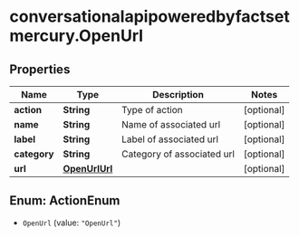 # conversationalapipoweredbyfactsetmercury.OpenUrl

## Properties

Name | Type | Description | Notes
------------ | ------------- | ------------- | -------------
**action** | **String** | Type of action | [optional] 
**name** | **String** | Name of associated url | [optional] 
**label** | **String** | Label of associated url | [optional] 
**category** | **String** | Category of associated url | [optional] 
**url** | [**OpenUrlUrl**](OpenUrlUrl.md) |  | [optional] 



## Enum: ActionEnum


* `OpenUrl` (value: `"OpenUrl"`)





